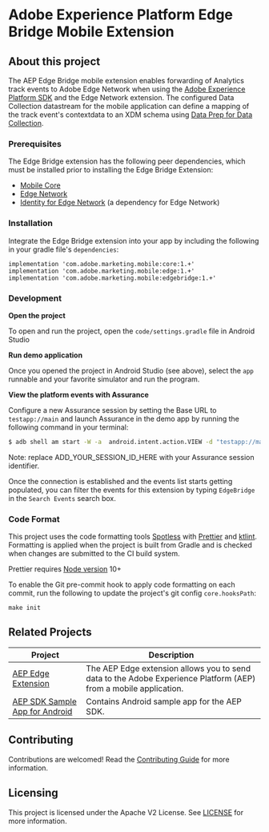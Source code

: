 # Adobe Experience Platform Edge Bridge Mobile Extension


## About this project

The AEP Edge Bridge mobile extension enables forwarding of Analytics track events to Adobe Edge Network when using the [Adobe Experience Platform SDK](https://aep-sdks.gitbook.io/docs/) and the Edge Network extension. The configured Data Collection datastream for the mobile application can define a mapping of the track event's contextdata to an XDM schema using [Data Prep for Data Collection](https://experienceleague.adobe.com/docs/platform-learn/data-collection/edge-network/data-prep.html).

### Prerequisites

The Edge Bridge extension has the following peer dependencies, which must be installed prior to installing the Edge Bridge Extension:
- [Mobile Core](https://aep-sdks.gitbook.io/docs/foundation-extensions/mobile-core)
- [Edge Network](https://aep-sdks.gitbook.io/docs/foundation-extensions/experience-platform-extension)
- [Identity for Edge Network](https://aep-sdks.gitbook.io/docs/foundation-extensions/identity-for-edge-network) (a dependency for Edge Network)

### Installation

Integrate the Edge Bridge extension into your app by including the following in your gradle file's `dependencies`:

```
implementation 'com.adobe.marketing.mobile:core:1.+'
implementation 'com.adobe.marketing.mobile:edge:1.+'
implementation 'com.adobe.marketing.mobile:edgebridge:1.+'
```

### Development

**Open the project**

To open and run the project, open the `code/settings.gradle` file in Android Studio

**Run demo application**

Once you opened the project in Android Studio (see above), select the `app` runnable and your favorite simulator and run the program.

**View the platform events with Assurance**

Configure a new Assurance session by setting the Base URL to `testapp://main` and launch Assurance in the demo app by running the following command in your terminal:

```bash
$ adb shell am start -W -a  android.intent.action.VIEW -d "testapp://main?adb_validation_sessionid=ADD_YOUR_SESSION_ID_HERE" com.adobe.marketing.mobile.edge.bridge.testapp
```

Note: replace ADD_YOUR_SESSION_ID_HERE with your Assurance session identifier.

Once the connection is established and the events list starts getting populated, you can filter the events for this extension by typing `EdgeBridge` in the `Search Events` search box.

### Code Format

This project uses the code formatting tools [Spotless](https://github.com/diffplug/spotless/tree/main/plugin-gradle) with [Prettier](https://prettier.io/) and [ktlint](https://github.com/pinterest/ktlint). Formatting is applied when the project is built from Gradle and is checked when changes are submitted to the CI build system.

Prettier requires [Node version](https://nodejs.org/en/download/releases/) 10+

To enable the Git pre-commit hook to apply code formatting on each commit, run the following to update the project's git config `core.hooksPath`:
```
make init
```

## Related Projects

| Project                                                      | Description                                                  |
| ------------------------------------------------------------ | ------------------------------------------------------------ | 
| [AEP Edge Extension](https://aep-sdks.gitbook.io/docs/foundation-extensions/experience-platform-extension) | The AEP Edge extension allows you to send data to the Adobe Experience Platform (AEP) from a mobile application. |
| [AEP SDK Sample App for Android](https://github.com/adobe/aepsdk-sample-app-android) | Contains Android sample app for the AEP SDK.                 |

## Contributing

Contributions are welcomed! Read the [Contributing Guide](./.github/CONTRIBUTING.md) for more information.

## Licensing

This project is licensed under the Apache V2 License. See [LICENSE](LICENSE) for more information.
